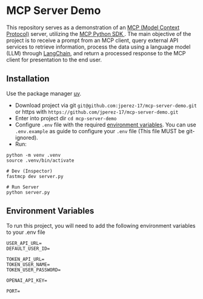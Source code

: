 # MCP Server Demo

This repository serves as a demonstration of an [MCP (Model Context Protocol)](https://modelcontextprotocol.io/overview) server, utilizing the [MCP Python SDK
](https://pypi.org/project/mcp/). The main objective of the project is to receive a prompt from an MCP client, query external API services to retrieve information, process the data using a language model (LLM) through [LangChain](https://www.langchain.com/langchain), and return a processed response to the MCP client for presentation to the end user.

## Installation

Use the package manager [uv](https://docs.astral.sh/uv/getting-started/installation/#installation-methods).

- Download project via git `git@github.com:jperez-17/mcp-server-demo.git` or https with `https://github.com/jperez-17/mcp-server-demo.git`
- Enter into project dir `cd mcp-server-demo`
- Configure `.env` file with the required [environment variables](#environment-variables). You can use `.env.example` as guide to configure your `.env` file (This file MUST be git-ignored).
- Run:

```
python -m venv .venv
source .venv/bin/activate

# Dev (Inspector)
fastmcp dev server.py

# Run Server
python server.py
```

## Environment Variables

To run this project, you will need to add the following environment variables to your .env file

```
USER_API_URL=
DEFAULT_USER_ID=

TOKEN_API_URL=
TOKEN_USER_NAME=
TOKEN_USER_PASSWORD=

OPENAI_API_KEY=

PORT=
```
